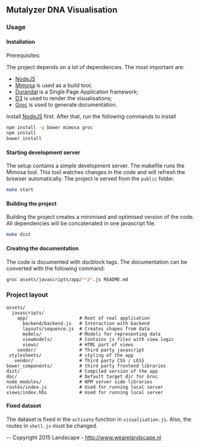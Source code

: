 ## Mutalyzer DNA Visualisation

### Usage
#### Installation

Prerequisites: 

The project depends on a lot of dependencies. The most important are:
- [NodeJS](https://github.com/joyent/node/wiki/Installing-Node.js-via-package-manager) 
- [Mimosa](http://mimosa.io) is used as a build tool;
- [Durandal](http://durandaljs.com) is a Single Page Application framework;
- [D3](http://d3js.org) is used to render the visualisations;
- [Groc](http://nevir.github.io/groc/) is used to generate documentation.


Install [NodeJS](https://github.com/joyent/node/wiki/Installing-Node.js-via-package-manager) first. After that, run the following commands to install

```bash
npm install -g bower mimosa groc
npm install
bower install
```

#### Starting development server
The setup contains a simple development server. The makefile runs the Mimosa tool. This tool watches changes in the code and will refresh the browser automatically. The project is served from the `public` folder.

```bash
make start
```

#### Building the project
Building the project creates a minimised and optimised version of the code. All dependencies will be concatenated in one javascript file. 

```bash
make dist
```

#### Creating the documentation

The code is documented with docblock tags. The documentation can be converted with the following command:

```bash
groc assets/javascripts/app/**/*.js README.md
```


### Project layout

    assets/
      javascripts/
        app/                   # Root of real application
          backend/backend.js   # Interaction with backend
          layouts/sequence.js  # Creates shapes from data
          models/              # Models for representing data
          viewmodels/          # Contains js files with view logic
          views/               # HTML part of views
        vendor/                # Third party javascript
     stylesheets/              # styling of the app
       vendor/                 # Third party CSS / LESS
    bower_components/          # third party frontend libraries
    dist/                      # Compiled version of the app
    doc/                       # Default target dir for Groc
    node_modules/              # NPM server side libraries
    routes/index.js            # Used for running local server
    views/index.hbs            # Used for running local server


#### Fixed dataset
The dataset is fixed in the `activate` function in  `visualisation.js`. Also, the routes in `shell.js` must be changed.

-- 
Copyright 2015 Landscape - http://www.wearelandscape.nl